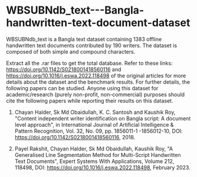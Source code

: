 # WBSUBNdb_text---Bangla-handwritten-text-document-dataset
WBSUBNdb_text is a Bangla text dataset containing 1383 offline handwritten text documents contributed by 190 writers. The dataset is composed of both simple and compound characters.

Extract all the .rar files to get the total database.
Refer to these links: https://doi.org/10.1142/S0218001418560116 and https://doi.org/10.1016/j.eswa.2022.118498 of the original articles for more details about the dataset and the benchmark results. For further details, the following papers can be studied. Anyone using this dataset for academic/research (purely non-profit, non-commercial) purposes should cite the following papers while reporting their results on this dataset.

1. Chayan Halder, Sk Md Obaidullah, K. C. Santosh and Kaushik Roy, "Content independent writer identification on Bangla script: A document level approach", in International Journal of Artificial Intelligence & Pattern Recognition, Vol. 32, No. 09, pp. 1856011-1 -1856012-10, DOI: https://doi.org/10.1142/S0218001418560116, 2018.

2. Payel Rakshit, Chayan Halder, Sk Md Obaidullah, Kaushik Roy, "A Generalised Line Segmentation Method for Multi-Script Handwritten Text Documents", Expert Systems With Applications, Volume 212, 118498, DOI: https://doi.org/10.1016/j.eswa.2022.118498, February 2023. 

